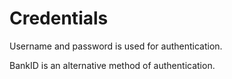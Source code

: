 # Credentials

<include from="Snippets-AuthAPI.md" element-id="snippet-header" />

Username and password is used for authentication.

BankID is an alternative method of authentication.